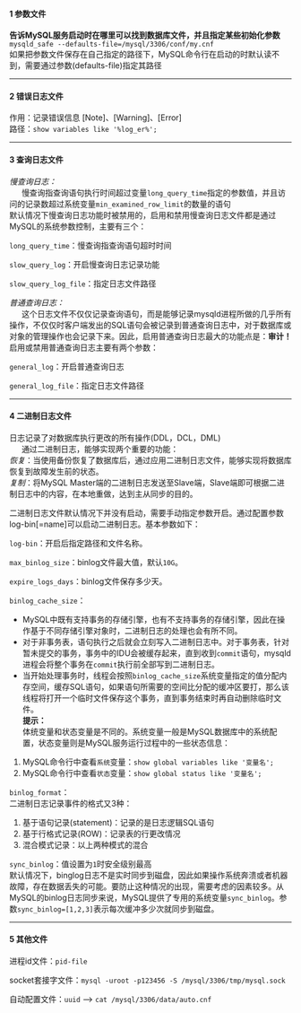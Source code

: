 #### 1 参数文件
__告诉MySQL服务启动时在哪里可以找到数据库文件，并且指定某些初始化参数__  
`mysqld_safe --defaults-file=/mysql/3306/conf/my.cnf`  
如果把参数文件保存在自己指定的路径下，MySQL命令行在启动的时默认读不到，需要通过参数(defaults-file)指定其路径

---
#### 2 错误日志文件
作用：记录错误信息 [Note]、[Warning]、[Error]  
路径：`show variables like '%log_er%';`

---
#### 3 查询日志文件
_慢查询日志：_  
&ensp; &ensp; 慢查询指查询语句执行时间超过变量`long_query_time`指定的参数值，并且访问的记录数超过系统变量`min_examined_row_limit`的数量的语句  
默认情况下慢查询日志功能时被禁用的，启用和禁用慢查询日志文件都是通过MySQL的系统参数控制，主要有三个：  

`long_query_time`：慢查询指查询语句超时时间  

`slow_query_log`：开启慢查询日志记录功能  

`slow_query_log_file`：指定日志文件路径  

_普通查询日志：_  
&ensp; &ensp; 这个日志文件不仅仅记录查询语句，而是能够记录mysqld进程所做的几乎所有操作，不仅仅时客户端发出的SQL语句会被记录到普通查询日志中，对于数据库或对象的管理操作也会记录下来。因此，启用普通查询日志最大的功能点是：__审计！__ 启用或禁用普通查询日志主要有两个参数：  

`general_log`：开启普通查询日志  

`general_log_file`：指定日志文件路径  

---
#### 4 二进制日志文件
日志记录了对数据库执行更改的所有操作(DDL，DCL，DML)  
&ensp; &ensp; 通过二进制日志，能够实现两个重要的功能：  
_恢复_：当使用备份恢复了数据库后，通过应用二进制日志文件，能够实现将数据库恢复到故障发生前的状态。  
_复制_：将MySQL Master端的二进制日志发送至Slave端，Slave端即可根据二进制日志中的内容，在本地重做，达到主从同步的目的。  

二进制日志文件默认情况下并没有启动，需要手动指定参数开启。通过配置参数log-bin[=name]可以启动二进制日志。基本参数如下：  

`log-bin`：开启后指定路径和文件名称。  

`max_binlog_size`：binlog文件最大值，默认`10G`。  

`expire_logs_days`：binlog文件保存多少天。  

`binlog_cache_size`：  
- MySQL中既有支持事务的存储引擎，也有不支持事务的存储引擎，因此在操作基于不同存储引擎对象时，二进制日志的处理也会有所不同。
- 对于非事务表，语句执行之后就会立刻写入二进制日志中。对于事务表，针对暂未提交的事务，事务中的IDU会被缓存起来，直到收到`commit`语句，mysqld进程会将整个事务在`commit`执行前全部写到二进制日志。 
- 当开始处理事务时，线程会按照`binlog_cache_size`系统变量指定的值分配内存空间，缓存SQL语句，如果语句所需要的空间比分配的缓冲区要打，那么该线程将打开一个临时文件保存这个事务，直到事务结束时再自动删除临时文件。  
__提示：__  
体统变量和状态变量是不同的。系统变量一般是MySQL数据库中的系统配置，状态变量则是MySQL服务运行过程中的一些状态信息：
1. MySQL命令行中查看`系统`变量：`show global variables like '变量名';`
2. MySQL命令行中查看`状态`变量：`show global status like '变量名';`  

`binlog_format`：  
二进制日志记录事件的格式又3种：  
1. 基于语句记录(statement)：记录的是日志逻辑SQL语句
2. 基于行格式记录(ROW)：记录表的行更改情况
3. 混合模式记录：以上两种模式的混合

`sync_binlog`：值设置为`1`时安全级别最高  
默认情况下，binglog日志不是实时同步到磁盘，因此如果操作系统奔溃或者机器故障，存在数据丢失的可能。要防止这种情况的出现，需要考虑的因素较多。从MySQL的binlog日志同步来说，MySQL提供了专用的系统变量`sync_binlog`。参数`sync_binlog=[1,2,3]`表示每次缓冲多少次就同步到磁盘。  

---
#### 5 其他文件
进程id文件：`pid-file`  

socket套接字文件：`mysql -uroot -p123456 -S /mysql/3306/tmp/mysql.sock`  

自动配置文件：`uuid`  -->  `cat /mysql/3306/data/auto.cnf`

